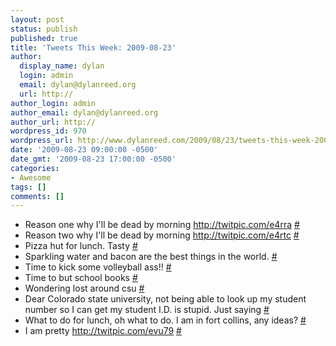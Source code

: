 ```yaml
---
layout: post
status: publish
published: true
title: 'Tweets This Week: 2009-08-23'
author:
  display_name: dylan
  login: admin
  email: dylan@dylanreed.org
  url: http://
author_login: admin
author_email: dylan@dylanreed.org
author_url: http://
wordpress_id: 970
wordpress_url: http://www.dylanreed.com/2009/08/23/tweets-this-week-2009-08-23/
date: '2009-08-23 09:00:00 -0500'
date_gmt: '2009-08-23 17:00:00 -0500'
categories:
- Awesome
tags: []
comments: []
---
```

<ul class="aktt_tweet_digest">
<li>Reason one why I&#39;ll be dead by morning <a href="http://twitpic.com/e4rra" rel="nofollow">http://twitpic.com/e4rra</a> <a href="http://twitter.com/awesomeguy/statuses/3346372884" class="aktt_tweet_time">#</a></li>
<li>Reason two why I&#39;ll be dead by morning <a href="http://twitpic.com/e4rtc" rel="nofollow">http://twitpic.com/e4rtc</a> <a href="http://twitter.com/awesomeguy/statuses/3346380568" class="aktt_tweet_time">#</a></li>
<li>Pizza hut for lunch. Tasty <a href="http://twitter.com/awesomeguy/statuses/3347553757" class="aktt_tweet_time">#</a></li>
<li>Sparkling water and bacon are the best things in the world. <a href="http://twitter.com/awesomeguy/statuses/3352593442" class="aktt_tweet_time">#</a></li>
<li>Time to kick some volleyball ass!! <a href="http://twitter.com/awesomeguy/statuses/3353636597" class="aktt_tweet_time">#</a></li>
<li>Time to but school books <a href="http://twitter.com/awesomeguy/statuses/3452014257" class="aktt_tweet_time">#</a></li>
<li>Wondering lost around csu <a href="http://twitter.com/awesomeguy/statuses/3452259640" class="aktt_tweet_time">#</a></li>
<li>Dear Colorado state university, not being able to look up my student number so I can get my student I.D. is stupid. Just saying <a href="http://twitter.com/awesomeguy/statuses/3453139350" class="aktt_tweet_time">#</a></li>
<li>What to do for lunch, oh what to do. I am in fort collins, any ideas? <a href="http://twitter.com/awesomeguy/statuses/3454841355" class="aktt_tweet_time">#</a></li>
<li>I am pretty <a href="http://twitpic.com/evu79" rel="nofollow">http://twitpic.com/evu79</a> <a href="http://twitter.com/awesomeguy/statuses/3477393524" class="aktt_tweet_time">#</a></li><br />
</ul></p>
